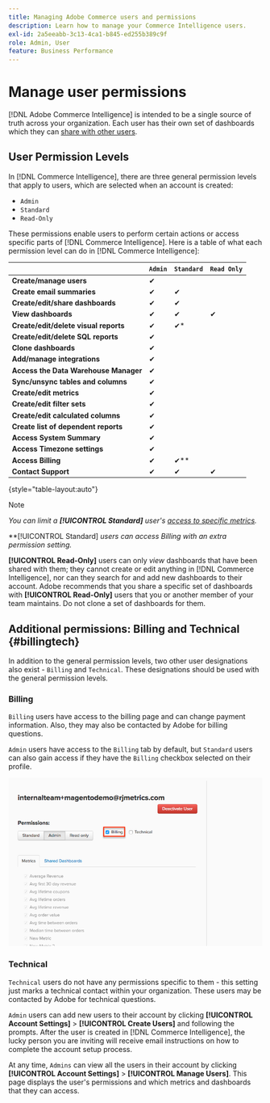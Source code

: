 ```yaml
---
title: Managing Adobe Commerce users and permissions
description: Learn how to manage your Commerce Intelligence users.
exl-id: 2a5eeabb-3c13-4ca1-b845-ed255b389c9f
role: Admin, User
feature: Business Performance
---
```

# Manage user permissions

[!DNL Adobe Commerce Intelligence] is intended to be a single source of truth across your organization. Each user has their own set of dashboards which they can [share with other users](../../data-user/dashboards/share-dashboard-with-users.md).

## User Permission Levels

In [!DNL Commerce Intelligence], there are three general permission levels that apply to users, which are selected when an account is created:

* `Admin`
* `Standard`
* `Read-Only`

These permissions enable users to perform certain actions or access specific parts of [!DNL Commerce Intelligence]. Here is a table of what each permission level can do in [!DNL Commerce Intelligence]:

|   | `Admin` | `Standard` | `Read Only` |
| -----|-----|-----|----|
| **Create/manage users** | ✔|   |   |
| **Create email summaries** | ✔ | ✔ |   |
| **Create/edit/share dashboards** | ✔ | ✔ |   |
| **View dashboards** | ✔ | ✔ | ✔ |
| **Create/edit/delete visual reports** | ✔ | ✔* |   |
| **Create/edit/delete SQL reports** | ✔ |  |   |
| **Clone dashboards** | ✔ |   |   |
| **Add/manage integrations** | ✔ |   |   |
| **Access the Data Warehouse Manager** | ✔ |   |   |
| **Sync/unsync tables and columns** | ✔ |   |   |
| **Create/edit metrics** | ✔ |   |   |
| **Create/edit filter sets** | ✔ |   |   |
| **Create/edit calculated columns** | ✔ |   |   |
| **Create list of dependent reports** | ✔ |   |   |
| **Access System Summary** | ✔ |   |   |
| **Access Timezone settings** | ✔ |   |   |
| **Access Billing** | ✔ | ✔** |   |
| **Contact Support** | ✔ | ✔ | ✔ |

{style="table-layout:auto"}

>[!NOTE]
>
>_You can limit a **[!UICONTROL Standard]** user's [access to specific metrics](../../administrator/user-management/restrict-metric-access.md)._
>
>**[!UICONTROL Standard] _users can access Billing with an extra permission setting._
>
>**[!UICONTROL Read-Only]** users can only _view_ dashboards that have been shared with them; they cannot create or edit anything in [!DNL Commerce Intelligence], nor can they search for and add new dashboards to their account. Adobe recommends that you share a specific set of dashboards with **[!UICONTROL Read-Only]** users that you or another member of your team maintains. Do not clone a set of dashboards for them.

## Additional permissions: Billing and Technical {#billingtech}

In addition to the general permission levels, two other user designations also exist - `Billing` and `Technical`. These designations should be used with the general permission levels.

### Billing

`Billing` users have access to the billing page and can change payment information. Also, they may also be contacted by Adobe for billing questions.

`Admin` users have access to the `Billing` tab by default, but `Standard` users can also gain access if they have the `Billing` checkbox selected on their profile.

![billing](../../assets/billing.png)<!--{: width="550" height="363"}-->

### Technical

`Technical` users do not have any permissions specific to them - this setting just marks a technical contact within your organization. These users may be contacted by Adobe for technical questions.

`Admin` users can add new users to their account by clicking **[!UICONTROL Account Settings]** > **[!UICONTROL Create Users]** and following the prompts. After the user is created in [!DNL Commerce Intelligence], the lucky person you are inviting will receive email instructions on how to complete the account setup process.

At any time, `Admins` can view all the users in their account by clicking **[!UICONTROL Account Settings]** > **[!UICONTROL Manage Users]**. This page displays the user's permissions and which metrics and dashboards that they can access.
